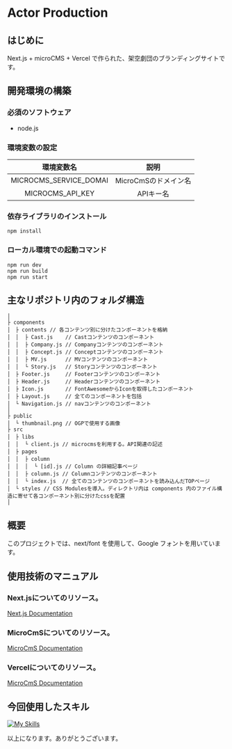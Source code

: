 Actor Production
==================

## はじめに
Next.js + microCMS + Vercel で作られた、架空劇団のブランディングサイトです。

## 開発環境の構築
### 必須のソフトウェア
  - node.js
### 環境変数の設定

| 環境変数名               | 説明                                  |
|:-----------------------:|:------------------------------------:|
| MICROCMS_SERVICE_DOMAI  | MicroCmSのドメイン名                   |
| MICROCMS_API_KEY        | APIキー名                             |

### 依存ライブラリのインストール
```
npm install
```
### ローカル環境での起動コマンド
```
npm run dev
npm run build
npm run start
```
## 主なリポジトリ内のフォルダ構造
```
│
├ components
│　├ contents // 各コンテンツ別に分けたコンポーネントを格納
│　│  ├ Cast.js    // Castコンテンツのコンポーネント
│　│  ├ Company.js // Companyコンテンツのコンポーネント
│　│  ├ Concept.js // Conceptコンテンツのコンポーネント
│　│  ├ MV.js      // MVコンテンツのコンポーネント
│　│  └ Story.js   // Storyコンテンツのコンポーネント
│　├ Footer.js     // Footerコンテンツのコンポーネント
│　├ Header.js     // Headerコンテンツのコンポーネント
│　├ Icon.js       // FontAwesomeからIconを取得したコンポーネント
│　├ Layout.js     // 全てのコンポーネントを包括
│　└ Navigation.js // navコンテンツのコンポーネント
│
├ public
│　└ thumbnail.png // OGPで使用する画像
├ src
│　├ libs
│　│  └ client.js // microcmsを利用する。API関連の記述
│　├ pages
│　│  ├ column
│　│  │  └ [id].js // Column の詳細記事ページ 
│　│  ├ column.js // Columnコンテンツのコンポーネント
│　│  └ index.js  // 全てのコンテンツのコンポーネントを読み込んだTOPページ
│　└ styles // CSS Modulesを導入。ディレクトリ内は components 内のファイル構造に寄せて各コンポーネント別に分けたcssを配置
│

```

## 概要
このプロジェクトでは、next/font を使用して、Google フォントを用いています。

## 使用技術のマニュアル
 ### Next.jsについてのリソース。
[Next.js Documentation](https://nextjs.org/docs) 

### MicroCmSについてのリソース。
[MicroCmS Documentation](https://document.microcms.io/manual/getting-started)

### Vercelについてのリソース。
[MicroCmS Documentation](https://vercel.com/docs/deployments/overview)

## 今回使用したスキル
[![My Skills](https://skillicons.dev/icons?i=js,html,css,sass)](https://skillicons.dev)

以上になります。ありがとうございます。